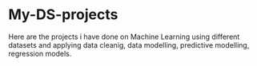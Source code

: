 # My-DS-projects
Here are the projects i have done on Machine Learning using different datasets and applying data cleanig, data modelling, predictive modelling, regression models.
